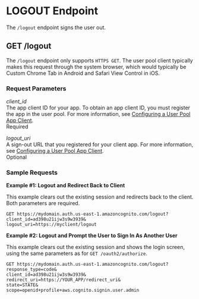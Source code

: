 # LOGOUT Endpoint<a name="logout-endpoint"></a>

The `/logout` endpoint signs the user out\.

## GET /logout<a name="get-logout"></a>

The `/logout` endpoint only supports `HTTPS GET`\. The user pool client typically makes this request through the system browser, which would typically be Custom Chrome Tab in Android and Safari View Control in iOS\.

### Request Parameters<a name="get-logout-request-parameters"></a>

*client\_id*  
The app client ID for your app\. To obtain an app client ID, you must register the app in the user pool\. For more information, see [Configuring a User Pool App Client](user-pool-settings-client-apps.md)\.  
Required

*logout\_uri*  
A sign\-out URL that you registered for your client app\. For more information, see [Configuring a User Pool App Client](cognito-user-pools-app-idp-settings.md)\.  
Optional

### Sample Requests<a name="get-logout-request-sample"></a>

**Example \#1: Logout and Redirect Back to Client**

This example clears out the existing session and redirects back to the client\. Both parameters are required\.

```
GET https://mydomain.auth.us-east-1.amazoncognito.com/logout?
client_id=ad398u21ijw3s9w3939&
logout_uri=https://myclient/logout
```

**Example \#2: Logout and Prompt the User to Sign In As Another User**

This example clears out the existing session and shows the login screen, using the same parameters as for `GET /oauth2/authorize`\.

```
GET https://mydomain.auth.us-east-1.amazoncognito.com/logout?
response_type=code&
client_id=ad398u21ijw3s9w3939&
redirect_uri=https://YOUR_APP/redirect_uri&
state=STATE&
scope=openid+profile+aws.cognito.signin.user.admin
```